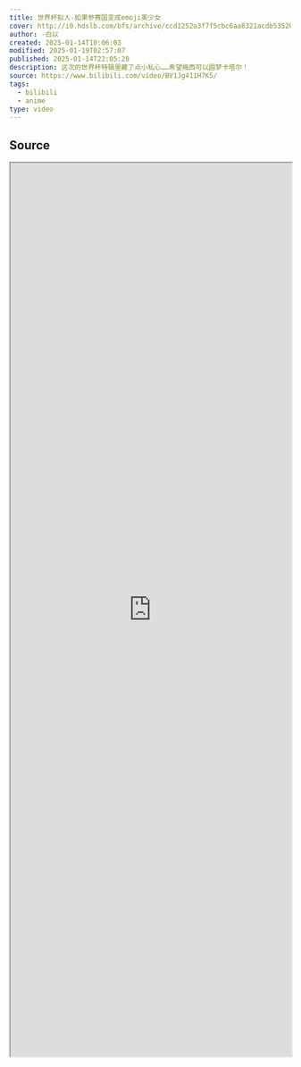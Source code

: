 ```yaml
---
title: 世界杯拟人-如果参赛国变成emoji美少女
cover: http://i0.hdslb.com/bfs/archive/ccd1252a3f7f5cbc6aa8321acdb53520ba6321c2.jpg@189w_107h.webp
author: -白以
created: 2025-01-14T10:06:03
modified: 2025-01-19T02:57:07
published: 2025-01-14T22:05:28
description: 这次的世界杯特辑里藏了点小私心……希望梅西可以圆梦卡塔尔！
source: https://www.bilibili.com/video/BV1Jg411H7K5/
tags:
  - bilibili
  - anime
type: video
---
```


## Source

<iframe src='https://player.bilibili.com/player.html?isOutside=true&bvid=BV1Jg411H7K5&p=1&autoplay=false' style='height:40vh;width:100%' class='iframe-radius' allow='fullscreen'/><center>via: <a href='https://www.bilibili.com/video/BV1Jg411H7K5' target='_blank' class='external-link'>https://www.bilibili.com/video/BV1Jg411H7K5</a></center>

## Notes

